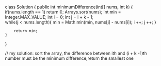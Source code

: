 class Solution {
    public int minimumDifference(int[] nums, int k) {
        if(nums.length == 1) return 0;
        Arrays.sort(nums);
        int min = Integer.MAX_VALUE;
        int i = 0;
        int j = i + k - 1;        
        while(j < nums.length){
            min = Math.min(min, nums[j] - nums[i]);
            i ++;
            j ++;
        }
        
        return min;
    }
}


// my solution: sort the array, the difference between ith and (i + k -1)th number must be the minimum difference,return the smallest one